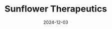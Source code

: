 ---  
layout: startup_page  
title: "Sunflower Therapeutics"  
id: "sunflowertx.com"  
permalink: "/sunflowertherapeuticssunflowertx.com12032024/"  
website: "https://sunflowertx.com"  
funding_round: "SAFE"  
funding_amount: "$3M"  
investors: "Clear Current Capital"  
about: "Sunflower Therapeutics is a public benefit corporation focused on increasing global access to protein manufacturing. They achieve this through innovative perfusion fermentation systems (Daisy Petal™ and Dahlia Petal™) offering significantly improved efficiency and sustainability compared to traditional methods. Their technology serves biopharma, vaccine manufacturers, and the alternative protein sector."  
markets: "Biotechnology, Biopharma, Vaccine Manufacturing, Alternative Protein, Health Care, Medical"  
hq: "Medford, Massachusetts, United States"  
founded_year: "2018"  
linkedin: "https://www.linkedin.com/company/sunflower-therapeutics"  
twitter: ""  
instagram: ""  
facebook: "https://www.facebook.com/sunflowertx"  
crunchbase: "https://www.crunchbase.com/organization/sunflower-therapeutics"  
pitchbook: "https://pitchbook.com/profiles/company/461957-41"  

date_display: "03-Dec-2024"  
date: "2024-12-03"

# SEO Optimization  
meta_title: "Sunflower Therapeutics - SAFE Funding ($3M)"  
meta_description: "Sunflower Therapeutics, Sunflower Therapeutics is a public benefit corporation focused on increasing global access to protein manufacturing. They achieve this through innovat..."  
meta_keywords: "Sunflower Therapeutics, Biotechnology, Biopharma, Vaccine Manufacturing, Alternative Protein, Health Care, Medical, SAFE funding"  
canonical_url: "https://startup.projectstartups.com/sunflowertherapeuticssunflowertx.com12032024/"  
---